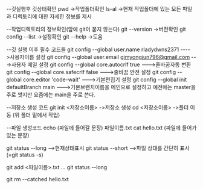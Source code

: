--깃실행후 깃상태확인
pwd ->작업폴더확인
ls-al ->현재 작업폴더에 있는 모든 파일과 디렉토리에 대한 자세한 정보를 제시

--작업디렉토리의 정보확인(앞에 git이 붙지 않는다)
git --version ->버전확인
git config --list ->설정확인
git --help ->도움

--깃 실행 이후 필수 코드들
git config --global user.name rladydwns2371      ---->사용자이름 설정
git config --global user.email gimyongjun796@gmail.com     --->사용자 메일 설정
git config --global core.autocrlf true       --->줄바꿈자동 변환
git config --global core.safecrlf false        --->줄바꿈 안전 설정
git config --global core.editor 'code-wait'    --->기본편집기 설정
git config --global init defaultBranch main     --->기본브랜치이름을 메인으로 설정하고 예전에는 master을 주로 썻지만 요즘에는 main을 주로 쓴다.

--저장소 생성 코드
git init <저장소이름>  ->저장소 생성
cd <저장소이름>  ->폴더 이동 (위 폴더 밑에서 작업)


--파일 생성코드
echo (파일에 들어갈 문장) 파일이름.txt
cat hello.txt
(파일에 들어가 있는 문장)

git status --long   -->현재상태표시
git status --short   -->파일 상대를 간단히 표시 (=git status -s)

git add <파일이름>.txt ...
git status --long

git rm --catched hello.txt
